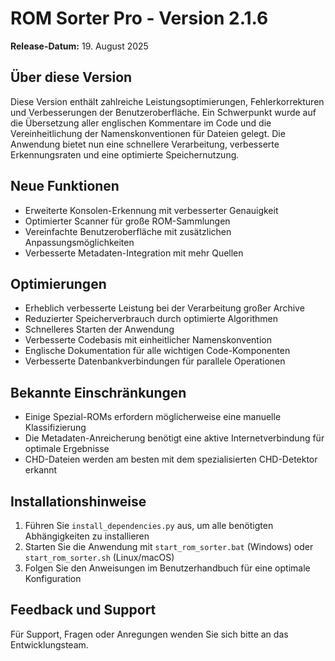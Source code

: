 # ROM Sorter Pro - Version 2.1.6

**Release-Datum:** 19. August 2025

## Über diese Version

Diese Version enthält zahlreiche Leistungsoptimierungen, Fehlerkorrekturen und Verbesserungen der Benutzeroberfläche. Ein Schwerpunkt wurde auf die Übersetzung aller englischen Kommentare im Code und die Vereinheitlichung der Namenskonventionen für Dateien gelegt. Die Anwendung bietet nun eine schnellere Verarbeitung, verbesserte Erkennungsraten und eine optimierte Speichernutzung.

## Neue Funktionen

- Erweiterte Konsolen-Erkennung mit verbesserter Genauigkeit
- Optimierter Scanner für große ROM-Sammlungen
- Vereinfachte Benutzeroberfläche mit zusätzlichen Anpassungsmöglichkeiten
- Verbesserte Metadaten-Integration mit mehr Quellen

## Optimierungen

- Erheblich verbesserte Leistung bei der Verarbeitung großer Archive
- Reduzierter Speicherverbrauch durch optimierte Algorithmen
- Schnelleres Starten der Anwendung
- Verbesserte Codebasis mit einheitlicher Namenskonvention
- Englische Dokumentation für alle wichtigen Code-Komponenten
- Verbesserte Datenbankverbindungen für parallele Operationen

## Bekannte Einschränkungen

- Einige Spezial-ROMs erfordern möglicherweise eine manuelle Klassifizierung
- Die Metadaten-Anreicherung benötigt eine aktive Internetverbindung für optimale Ergebnisse
- CHD-Dateien werden am besten mit dem spezialisierten CHD-Detektor erkannt

## Installationshinweise

1. Führen Sie `install_dependencies.py` aus, um alle benötigten Abhängigkeiten zu installieren
2. Starten Sie die Anwendung mit `start_rom_sorter.bat` (Windows) oder `start_rom_sorter.sh` (Linux/macOS)
3. Folgen Sie den Anweisungen im Benutzerhandbuch für eine optimale Konfiguration

## Feedback und Support

Für Support, Fragen oder Anregungen wenden Sie sich bitte an das Entwicklungsteam.

